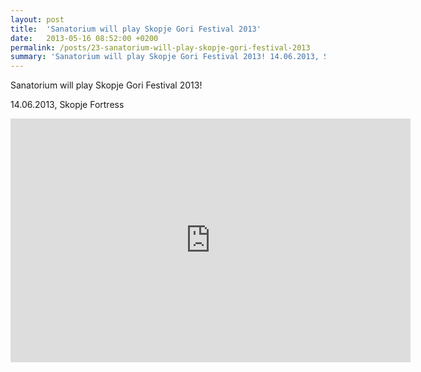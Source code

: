 ```yaml
---
layout: post
title:  'Sanatorium will play Skopje Gori Festival 2013'
date:   2013-05-16 08:52:00 +0200
permalink: /posts/23-sanatorium-will-play-skopje-gori-festival-2013
summary: 'Sanatorium will play Skopje Gori Festival 2013! 14.06.2013, Skopje Fortress'
---
```


<p>Sanatorium will play Skopje Gori Festival 2013!</p><p>14.06.2013, Skopje Fortress</p>
    
<iframe width="640" height="390" src="http://www.youtube.com/embed/1qXZhRt6HPQ" frameborder="0"></iframe>
